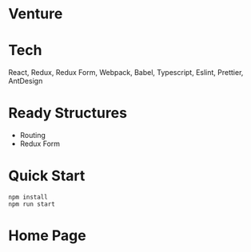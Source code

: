 # Venture

# Tech

React, Redux, Redux Form, Webpack, Babel, Typescript, Eslint, Prettier, AntDesign

# Ready Structures

-   Routing
-   Redux Form

# Quick Start

```
npm install
npm run start
```


# Home Page
